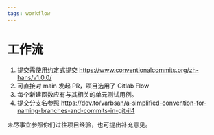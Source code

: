 ```yaml
---
tags: workflow
---
```

# 工作流
1. 提交需使用约定式提交 https://www.conventionalcommits.org/zh-hans/v1.0.0/
2. 可直接对 main 发起 PR，项目选用了 Gitlab Flow
3. 每个新建函数应有与其相关的单元测试用例。
4. 提交分支名参照 https://dev.to/varbsan/a-simplified-convention-for-naming-branches-and-commits-in-git-il4

未尽事宜参照你们过往项目经验，也可提出补充意见。